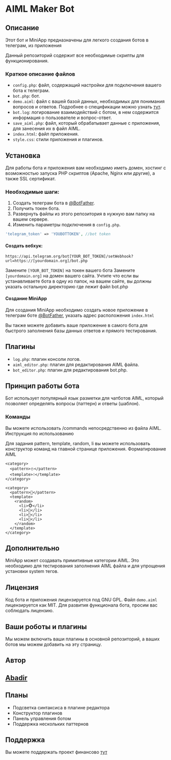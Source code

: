 # AIML Maker Bot

## Описание

Этот бот и MiniApp предназначены для легкого создания ботов в телеграм, из приложения

Данный репозиторий содержит все необходимые скрипты для функционирования.
### Краткое описание файлов

- `config.php`: файл, содержащий настройки для подключения вашего бота к телеграм.
- `bot.php`: бот.
- `demo.aiml`: файл с вашей базой данных, необходимых для понимания вопросов и ответов. Подробнее о спецификации можно узнать [тут](https://www.google.com/url?sa=t&rct=j&q=&esrc=s&source=web&cd=&cad=rja&uact=8&ved=2ahUKEwiv7a6hkumBAxVWIBAIHaJsBKcQFnoECAoQAQ&url=https%3A%2F%2Fru.wikipedia.org%2Fwiki%2FAIML&usg=AOvVaw3PN-9Zu9JGpIUmV_d84MmF&opi=89978449).
- `bot.log`: логирование взаимодействий с ботом, в нем содержится информация о пользователе и вопрос-ответ.
- `save_aiml.php`: файл, который обрабатывает данные с приложения, для занесения их в файл AIML.
- `index.html`: файл приложения.
- `style.css`: стили приложения и плагинов.

## Установка

Для работы бота и приложения вам необходимо иметь домен, хостинг с возможностью запуска PHP скриптов (Apache, Nginx или другие), а также SSL сертификат.

### Необходимые шаги:

1. Создать телеграм бота в [@BotFather](https://t.me/BotFather).
2. Получить токен бота.
3. Развернуть файлы из этого репозитория в нужную вам папку на вашем сервере.
4. Изменить параметры подключения в `config.php`.

```php
'telegram_token' => 'YOUBOTTOKEN', //bot token
```
#### Создать вебхук:
```
https://api.telegram.org/bot[YOUR_BOT_TOKEN]/setWebhook?url=https://[yourdomain.org]/bot.php
```
Замените ```[YOUR_BOT_TOKEN]``` на токен вашего бота
Замените ```[yourdomain.org]``` на домен вашего сайта. Учтите что если вы устанавливаете бота в одну из папок, на вашем сайте, вы должны указать остальную директорию где лежит файл bot.php

#### Создание MiniApp

Для создания MiniApp необходимо создать новое приложение в телеграм боте [@BotFather](https://t.me/BotFather), указать адрес расположения ```index.html```

Вы также можете добавить ваше приложение в самого бота для быстрого заполнения базы данных ответов и прямого тестирования.
## Плагины

- `log.php`: плагин консоли логов.
- `aiml_editor.php`: плагин для редактирования AIML файла.
- `bot_editor.php`: плагин для редактирования bot.php.

## Принцип работы бота

Бот использует популярный язык разметки для чатботов AIML, который позволяет определять вопросы (паттерн) и ответы (шаблон).


### Команды

Вы можете использовать /commands непосредственно из файла AIML.
Инструкция по использованию

Для задания pattern, template, random, li вы можете использовать конструктор команд на главной странице приложения.
Форматирование AIML

```
<category>
  <pattern>⛄️</pattern>
  <template>☃️</template>
</category>

<category>
  <pattern>🐒</pattern>
  <template>
    <random>
      <li>🐵</li>
      <li>🙈</li>
      <li>🙉</li>
      <li>🙊</li>
    </random>
  </template>
</category>
```
## Дополнительно

MiniApp может создавать примитивные категории AIML. Это необходимо для тестирования заполнения AIML файла и для упрощения установки system тегов.
## Лицензия

Код бота и приложения лицензируется под GNU GPL. Файл ```demo.aiml``` лицензируется как MIT. Для развития функционала бота, просим вас соблюдать лицензию.
## Ваши роботы и плагины

Мы можем включить ваши плагины в основной репозиторий, а ваших ботов мы можем добавить на эту страницу.

## Автор
## [Abadir](https://t.me/aba_dir)

## Планы
- Подсветка синтаксиса в плагине редактора
- Конструктор плагинов
- Панель управления ботом
- Поддержка нескольких паттернов
## Поддержка
Вы можете поддержать проект финансово [тут](https://yoomoney.ru/fundraise/ibz6AQOYJ8Y.231009) 

